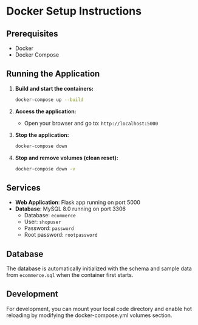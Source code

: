 # Docker Setup Instructions

## Prerequisites
- Docker
- Docker Compose

## Running the Application

1. **Build and start the containers:**
   ```bash
   docker-compose up --build
   ```

2. **Access the application:**
   - Open your browser and go to: `http://localhost:5000`

3. **Stop the application:**
   ```bash
   docker-compose down
   ```

4. **Stop and remove volumes (clean reset):**
   ```bash
   docker-compose down -v
   ```

## Services

- **Web Application**: Flask app running on port 5000
- **Database**: MySQL 8.0 running on port 3306
  - Database: `ecommerce`
  - User: `shopuser`
  - Password: `password`
  - Root password: `rootpassword`

## Database

The database is automatically initialized with the schema and sample data from `ecommerce.sql` when the container first starts.

## Development

For development, you can mount your local code directory and enable hot reloading by modifying the docker-compose.yml volumes section.
